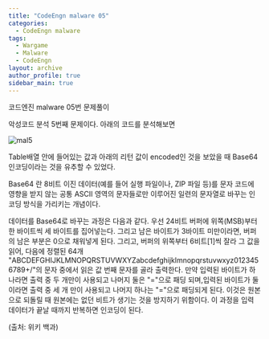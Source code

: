 ```yaml
---
title: "CodeEngn malware 05"
categories:
  - CodeEngn malware
tags:
  - Wargame
  - Malware
  - CodeEngn
layout: archive
author_profile: true
sidebar_main: true
---
```


코드엔진 malware 05번 문제풀이

악성코드 분석 5번째 문제이다. 아래의 코드를 분석해보면

![mal5](https://user-images.githubusercontent.com/91646923/135487158-8ef3954d-af1b-4667-9a4d-db07b4bf3f89.JPG)

Table배열 안에 들어있는 값과 아래의 리턴 값이 encoded인 것을 보았을 때 Base64 인코딩이라는 것을 유추할 수 있었다.

Base64 란 8비트 이진 데이터(예를 들어 실행 파일이나, ZIP 파일 등)를 문자 코드에 영향을 받지 않는 공통 ASCII 영역의 문자들로만 이루어진 일련의 문자열로 바꾸는 인코딩 방식을 가리키는 개념이다.

데이터를 Base64로 바꾸는 과정은 다음과 같다. 우선 24비트 버퍼에 위쪽(MSB)부터 한 바이트씩 세 바이트를 집어넣는다. 그리고 남은 바이트가 3바이트 미만이라면, 버퍼의 남은 부분은 0으로 채워넣게 된다. 그리고, 버퍼의 위쪽부터 6비트[1]씩 잘라 그 값을 읽어, 다음에 정렬된 64개  "ABCDEFGHIJKLMNOPQRSTUVWXYZabcdefghijklmnopqrstuvwxyz0123456789+/"의 문자 중에서 읽은 값 번째 문자를 골라 출력한다. 만약 입력된 바이트가 하나라면 출력 중 두 개만이 사용되고 나머지 둘은 "="으로 패딩 되며,입력된 바이트가 둘이라면 출력 중 세 개 만이 사용되고 나머지 하나는 "="으로 패딩되게 된다. 이것은 원본으로 되돌릴 때 원본에는 없던 비트가 생기는 것을 방지하기 위함이다. 이 과정을 입력 데이터가 끝날 때까지 반복하면 인코딩이 된다.

(출처: 위키 백과)
